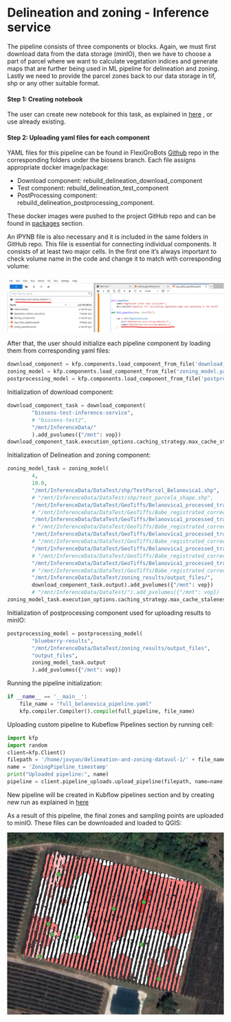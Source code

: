 # Delineation and zoning - Inference service

The pipeline consists of three components or blocks. Again, we must first download data from the data storage (minIO), then we have to choose a part of parcel where we want to calculate vegetation indices and generate maps that are further being used in ML pipeline for delineation and zoning. Lastly we need to provide the parcel zones back to our data storage in tif, shp or any other suitable format.

#### Step 1: Creating notebook

The user can create new notebook for this task, as explained in [here](https://github.com/FlexiGroBots-H2020/AI-platform/blob/c07ef85224c4533fd04f80b07a5ba4398e17597c/kubeflow/Documentation.md#3-pipeline-generation) , or use already existing. 

#### Step 2: Uploading yaml files for each component

YAML files for this pipeline can be found in FlexiGroBots [Github](https://github.com/FlexiGroBots-H2020/AI-platform/tree/biosens/kubeflow/Delineation%20Inference) repo in the corresponding folders under the biosens branch. Each file assigns appropriate docker image/package:
- Download component: rebuild_delineation_download_component 
- Test component: rebuild_delineation_test_component
- PostProcessing component: rebuild_delineation_postprocessing_component.

These docker images were pushed to the project GitHub repo and can be found in [packages](https://github.com/orgs/FlexiGroBots-H2020/packages) section.

An IPYNB file is also necessary and it is included in the same folders in GitHub repo. This file is essential for connecting individual components. It consists of at least two major cells. In the first one it’s always important to check volume name in the code and change it to match with corresponding volume:

![notebook_volume_name](https://github.com/Dimitrije2507/BlueberryRowDetectionKubeflow/blob/c94f5e0ece48688947c913a2e655ff163881c747/notebook_volume_name.png)

After that, the user should initialize each pipeline component by loading them from corresponding yaml files:
```python
download_component = kfp.components.load_component_from_file('download_model.yaml')
zoning_model = kfp.components.load_component_from_file('zoning_model.yaml')
postprocessing_model = kfp.components.load_component_from_file('postprocessing_model.yaml')
```

Initialization of download component:
```python
download_component_task = download_component(
        "biosens-test-inference-service",
        # "biosens-test2",
        "/mnt/InferenceData/"
        ).add_pvolumes({"/mnt": vop})
download_component_task.execution_options.caching_strategy.max_cache_staleness = "P0D"
```

Initialization of Delineation and zoning component:
```python
zoning_model_task = zoning_model(
        4,
        10.0,
        "/mnt/InferenceData/DataTest/shp/TestParcel_Belanovica1.shp",
        # "/mnt/InferenceData/DataTest/shp/test_parcela_shape.shp",
        "/mnt/InferenceData/DataTest/GeoTiffs/Belanovica1_processed_transparent_mosaic_red.tif",
        # "/mnt/InferenceData/DataTest/GeoTiffs/Babe_registrated_corrected_transparent_mosaic_red.tif",
        "/mnt/InferenceData/DataTest/GeoTiffs/Belanovica1_processed_transparent_mosaic_green.tif",
        # "/mnt/InferenceData/DataTest/GeoTiffs/Babe_registrated_corrected_transparent_mosaic_green.tif",
        "/mnt/InferenceData/DataTest/GeoTiffs/Belanovica1_processed_transparent_mosaic_blue.tif",
        # "/mnt/InferenceData/DataTest/GeoTiffs/Babe_registrated_corrected_transparent_mosaic_blue.tif",
        "/mnt/InferenceData/DataTest/GeoTiffs/Belanovica1_processed_transparent_mosaic_nir.tif",
        # "/mnt/InferenceData/DataTest/GeoTiffs/Babe_registrated_corrected_transparent_mosaic_nir.tif",
        "/mnt/InferenceData/DataTest/GeoTiffs/Belanovica1_processed_transparent_mosaic_red edge.tif",
        # "/mnt/InferenceData/DataTest/GeoTiffs/Babe_registrated_corrected_transparent_mosaic_red edge.tif",
        "/mnt/InferenceData/DataTest/zoning_results/output_files/",
        download_component_task.output).add_pvolumes({"/mnt": vop})
        # "/mnt/InferenceData/DataTest/").add_pvolumes({"/mnt": vop})
zoning_model_task.execution_options.caching_strategy.max_cache_staleness = "P0D"
```
Initialization of postprocessing component used for uploading results to minIO:
```python
postprocessing_model = postprocessing_model(
        "blueberry-results",
        "/mnt/InferenceData/DataTest/zoning_results/output_files",
        "output_files",
        zoning_model_task.output
        ).add_pvolumes({"/mnt": vop})
```
Running the pipeline initialization:
```python
if __name__ == '__main__':
    file_name = "full_belanovica_pipeline.yaml"
    kfp.compiler.Compiler().compile(full_pipeline, file_name)

```

Uploading custom pipeline to Kubeflow Pipelines section by running cell:
```python
import kfp
import random
client=kfp.Client()
filepath = '/home/jovyan/delineation-and-zoning-datavol-1/' + file_name
name = 'ZoningPipeline_timestamp'
print("Uploaded pipeline:", name)
pipeline = client.pipeline_uploads.upload_pipeline(filepath, name=name)
```
New pipeline will be created in Kubflow pipelines section and by creating new run as explained in [here](https://github.com/FlexiGroBots-H2020/AI-platform/blob/c07ef85224c4533fd04f80b07a5ba4398e17597c/kubeflow/Documentation.md#3-pipeline-generation)


As a result of this pipeline, the final zones and sampling points are uploaded to minIO. These files can be downloaded and loaded to QGIS:

![Zones and sampling points](https://github.com/Dimitrije2507/BlueberryRowDetectionKubeflow/blob/c9a1202dc079614375b7e56ef2ba2ece3e24e8d2/results_zones_and_sp.png)
